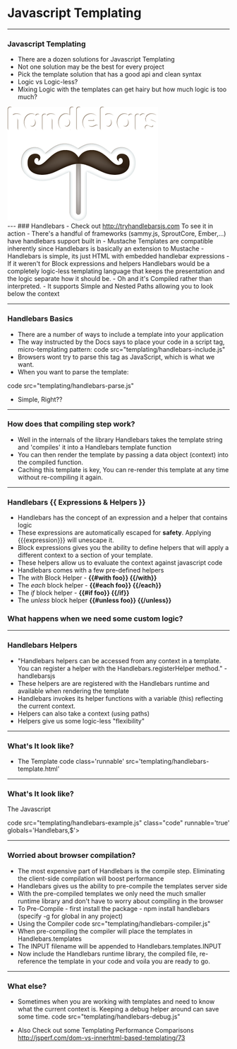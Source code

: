 # Javascript Templating
---

### Javascript Templating
  - There are a dozen solutions for Javascript Templating
  - Not one solution may be the best for every project
  - Pick the template solution that has a good api and clean syntax
  - Logic vs Logic-less?
  - Mixing Logic with the templates can get hairy but how much logic is too much?
<div><img class='slide center noli' src="img/decks/handlebars/handlebars_logo.png" /></div>
---
### Handlebars
  - Check out <a href='http://tryhandlebarsjs.com' target='_BLANK'>http://tryhandlebarsjs.com</a> To see it in action
  - There's a handful of frameworks (sammy.js, SproutCore, Ember,...) have handlebars support built in
  - Mustache Templates are compatible inherently since Handlebars is basically an extension to Mustache
  - Handlebars is simple, its just HTML with embedded handlebar expressions
  - If it weren't for Block expressions and helpers Handlebars would be a completely logic-less templating language that keeps the presentation and the logic separate how it should be.
  - Oh and it's Compiled rather than interpreted.
  - It supports Simple and Nested Paths allowing you to look below the context

---
### Handlebars Basics
  - There are a number of ways to include a template into your application
  - The way instructed by the Docs says to place your code in a script tag, micro-templating pattern:
  code src="templating/handlebars-include.js"
  - Browsers wont try to parse this tag as JavaScript, which is what we want.
  - When you want to parse the template:

  code src="templating/handlebars-parse.js"
  - Simple, Right??

---
### How does that compiling step work?
  - Well in the internals of the library Handlebars takes the template string and 'compiles' it into a Handlebars template function
  - You can then render the template by passing a data object (context) into the compiled function.
  - Caching this template is key, You can re-render this template at any time without re-compiling it again.

---
### Handlebars {{ Expressions & Helpers }}
  - Handlebars has the concept of an expression and a helper that contains logic
  - These expressions are automatically escaped for <strong>safety</strong>. Applying {{{expression}}} will unescape it.
  - Block expressions gives you the ability to define helpers that will apply a different context to a section of your template.
  - These helpers allow us to evaluate the context against javascript code
  - Handlebars comes with a few pre-defined helpers
  - The <em>with</em> Block Helper - <strong> {{#with foo}} {{/with}} </strong>
  - The <em>each</em> block helper - <strong> {{#each foo}} {{/each}} </strong>
  - The <em>if</em> block helper -  <strong> {{#if foo}} {{/if}} </strong>
  - The <em>unless</em> block helper  <strong> {{#unless foo}} {{/unless}} </strong>

<h3 class='slide center noli'>What happens when we need some custom logic? </h3>

---
### Handlebars Helpers
  - "Handlebars helpers can be accessed from any context in a template. You can register a helper with the Handlebars.registerHelper method." - handlebarsjs
  - These helpers are are registered with the Handlebars runtime and available when rendering the template
  - Handlebars invokes its helper functions with a variable (this) reflecting the current context.
  - Helpers can also take a context (using paths)
  - Helpers give us some logic-less "flexibility"

---
### What's It look like?
- The Template
code class='runnable' src='templating/handlebars-template.html'

---
### What's It look like?
<p>The Javascript</p>

code src="templating/handlebars-example.js" class="code" runnable='true' globals='Handlebars,$'>

<div id='stache-container'></div>
<div style='clear:both'></div>

---
### Worried about browser compilation?
  - The most expensive part of Handlebars is the compile step. Eliminating the client-side compilation will boost performance
  - Handlebars gives us the ability to pre-compile the templates server side
  - With the pre-compiled templates we only need the much smaller runtime library and don't have to worry about compiling in the browser
  - To Pre-Compile - first install the package - npm install handlebars (specify -g for global in any project)
  - Using the Compiler
  code src="templating/handlebars-compiler.js"
  - When pre-compiling the compiler will place the templates in Handlebars.templates
  - The INPUT filename will be appended to Handlebars.templates.INPUT
  - Now include the Handlebars runtime library, the compiled file, re-reference the template in your code and voila you are ready to go.

---
### What else?
  - Sometimes when you are working with templates and need to know what the current context is. Keeping a debug helper around can save some time.
code src="templating/handlebars-debug.js"

  - Also Check out some Templating Performance Comparisons <br/> http://jsperf.com/dom-vs-innerhtml-based-templating/73
